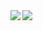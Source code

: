 

<a href="https://lon9.github.io">
<img align="left" src="https://github-readme-stats.vercel.app/api?username=saeeddhqan&count_private=true&show_icons=true&theme=dark" />
</a>
<a href="https://lon9.github.io">
<img align="left" src="https://github-readme-stats.vercel.app/api/top-langs/?username=saeeddhqan&theme=dark&hide=html" />
</a>
<br>
